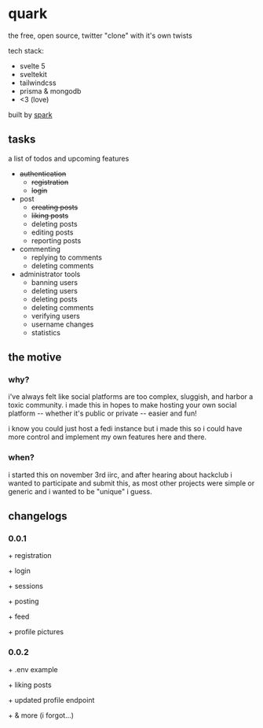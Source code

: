 # quark

the free, open source, twitter "clone" with it's own twists

tech stack:

- svelte 5
- sveltekit
- tailwindcss
- prisma & mongodb
- <3 (love)

built by [spark](https://github.com/LolzTheDev)

## tasks

a list of todos and upcoming features

- ~~authentication~~
  - ~~registration~~
  - ~~login~~
- post
  - ~~creating posts~~
  - ~~liking posts~~
  - deleting posts
  - editing posts
  - reporting posts
- commenting
  - replying to comments
  - deleting comments
- administrator tools
  - banning users
  - deleting users
  - deleting posts
  - deleting comments
  - verifying users
  - username changes
  - statistics

## the motive

### why?

i've always felt like social platforms are too complex, sluggish, and harbor a toxic community. i made this in hopes to make hosting your own social platform -- whether it's public or private -- easier and fun!

i know you could just host a fedi instance but i made this so i could have more control and implement my own features here and there.

### when?

i started this on november 3rd iirc, and after hearing about hackclub i wanted to participate and submit this, as most other projects were simple or generic and i wanted to be "unique" i guess.

## changelogs

### 0.0.1

\+ registration

\+ login

\+ sessions

\+ posting

\+ feed

\+ profile pictures

### 0.0.2

\+ .env example

\+ liking posts

\+ updated profile endpoint

\+ & more (i forgot...)
